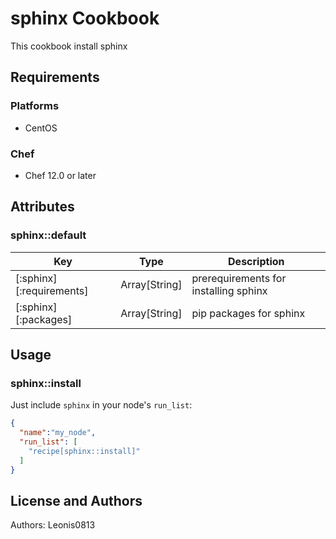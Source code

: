 # sphinx Cookbook

This cookbook install sphinx

## Requirements

### Platforms

- CentOS

### Chef

- Chef 12.0 or later

## Attributes

### sphinx::default

|Key                     |Type         |Description                          |
|------------------------|-------------|-------------------------------------|
|[:sphinx][:requirements]|Array[String]|prerequirements for installing sphinx|
|[:sphinx][:packages]    |Array[String]|pip packages for sphinx              |

## Usage

### sphinx::install

Just include `sphinx` in your node's `run_list`:

```json
{
  "name":"my_node",
  "run_list": [
    "recipe[sphinx::install]"
  ]
}
```

## License and Authors

Authors: Leonis0813
